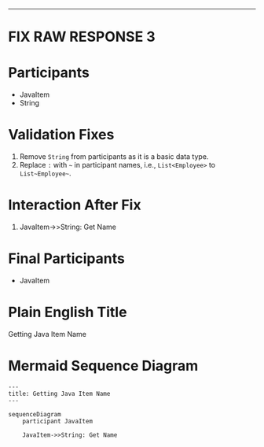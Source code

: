 ----
# FIX RAW RESPONSE 3
# Participants
- JavaItem
- String

# Validation Fixes
1. Remove `String` from participants as it is a basic data type.
2. Replace `:` with `~` in participant names, i.e., `List<Employee>` to `List~Employee~`.

# Interaction After Fix
1. JavaItem->>String: Get Name

# Final Participants
- JavaItem

# Plain English Title
Getting Java Item Name

# Mermaid Sequence Diagram

```mermaid
---
title: Getting Java Item Name
---

sequenceDiagram
    participant JavaItem

    JavaItem->>String: Get Name
```
